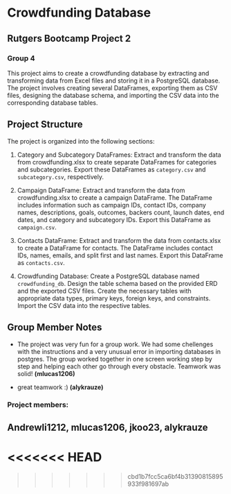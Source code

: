 # Crowdfunding Database
## Rutgers Bootcamp Project 2 
### Group 4

This project aims to create a crowdfunding database by extracting and transforming data from Excel files and storing it in a PostgreSQL database. The project involves creating several DataFrames, exporting them as CSV files, designing the database schema, and importing the CSV data into the corresponding database tables.

## Project Structure
The project is organized into the following sections:

1. Category and Subcategory DataFrames: Extract and transform the data from crowdfunding.xlsx to create separate DataFrames for categories and subcategories. Export these DataFrames as `category.csv` and `subcategory.csv`, respectively.

2. Campaign DataFrame: Extract and transform the data from crowdfunding.xlsx to create a campaign DataFrame. The DataFrame includes information such as campaign IDs, contact IDs, company names, descriptions, goals, outcomes, backers count, launch dates, end dates, and category and subcategory IDs. Export this DataFrame as `campaign.csv`.

3. Contacts DataFrame: Extract and transform the data from contacts.xlsx to create a DataFrame for contacts. The DataFrame includes contact IDs, names, emails, and split first and last names. Export this DataFrame as `contacts.csv`.

4. Crowdfunding Database: Create a PostgreSQL database named `crowdfunding_db`. Design the table schema based on the provided ERD and the exported CSV files. Create the necessary tables with appropriate data types, primary keys, foreign keys, and constraints. Import the CSV data into the respective tables.

## Group Member Notes

- The project was very fun for a group work. We had some chellenges with the instructions and a very unusual error in importing databases in postgres. The group worked together in one screen working step by step and helping each other go through every obstacle. Teamwork was solid! **(mlucas1206)** 

- great teamwork :) **(alykrauze)**

### Project members: 

Andrewli1212, mlucas1206, jkoo23, alykrauze
---
<<<<<<< HEAD
=======


>>>>>>> cbd1b7fcc5ca6bf4b31390815895933f981697ab
